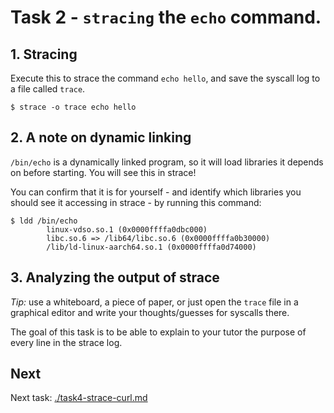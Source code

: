 # Task 2 - `stracing` the `echo` command.

## 1. Stracing

Execute this to strace the command `echo hello`, and save the syscall log to a file called `trace`.

```
$ strace -o trace echo hello
```

## 2. A note on dynamic linking

`/bin/echo` is a dynamically linked program, so it will load libraries it depends on before starting. You will see this in strace!

You can confirm that it is for yourself - and identify which libraries you should see it accessing in strace - by running this command:

```
$ ldd /bin/echo                                                 
        linux-vdso.so.1 (0x0000ffffa0dbc000)
        libc.so.6 => /lib64/libc.so.6 (0x0000ffffa0b30000)
        /lib/ld-linux-aarch64.so.1 (0x0000ffffa0d74000)
```

## 3. Analyzing the output of strace

_Tip:_ use a whiteboard, a piece of paper, or just open the `trace` file in a graphical editor and write your thoughts/guesses for syscalls there.

The goal of this task is to be able to explain to your tutor the purpose of every line in the strace log.

## Next

Next task: [./task4-strace-curl.md](./task4-strace-curl.md)
